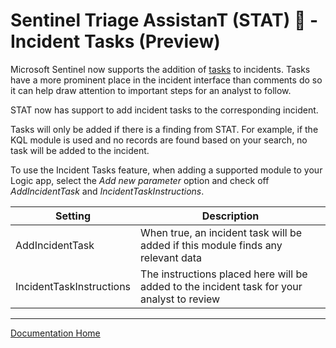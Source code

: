 # Sentinel Triage AssistanT (STAT) :hospital: - Incident Tasks (Preview)

Microsoft Sentinel now supports the addition of [tasks](https://learn.microsoft.com/azure/sentinel/work-with-tasks) to incidents.  Tasks have a more prominent place in the incident interface than comments do so it can help draw attention to important steps for an analyst to follow.

STAT now has support to add incident tasks to the corresponding incident.

Tasks will only be added if there is a finding from STAT.  For example, if the KQL module is used and no records are found based on your search, no task will be added to the incident.

To use the Incident Tasks feature, when adding a supported module to your Logic app, select the *Add new parameter* option and check off *AddIncidentTask* and *IncidentTaskInstructions*.

|Setting|Description|
|---|---|
|AddIncidentTask|When true, an incident task will be added if this module finds any relevant data|
|IncidentTaskInstructions|The instructions placed here will be added to the incident task for your analyst to review|

---
[Documentation Home](readme.md)